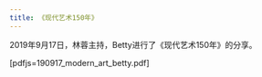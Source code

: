 ```yaml
---
title: 《现代艺术150年》
---
```


2019年9月17日，林蓉主持，Betty进行了《现代艺术150年》的分享。

[pdfjs=190917_modern_art_betty.pdf]

